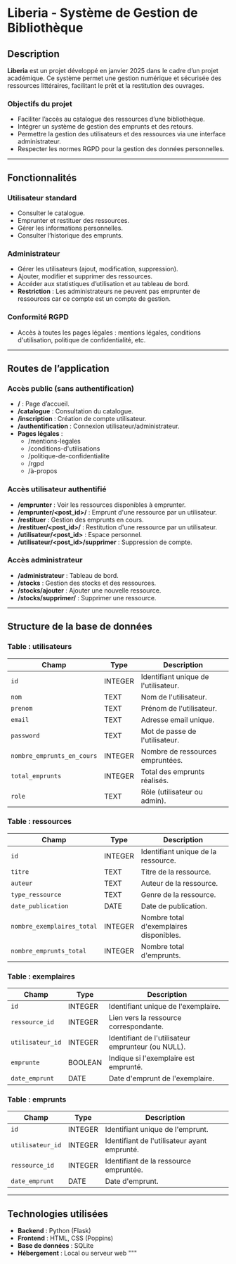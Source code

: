 # Liberia - Système de Gestion de Bibliothèque

## Description

**Liberia** est un projet développé en janvier 2025 dans le cadre d’un projet académique. Ce système permet une gestion numérique et sécurisée des ressources littéraires, facilitant le prêt et la restitution des ouvrages.

### Objectifs du projet
- Faciliter l’accès au catalogue des ressources d’une bibliothèque.
- Intégrer un système de gestion des emprunts et des retours.
- Permettre la gestion des utilisateurs et des ressources via une interface administrateur.
- Respecter les normes RGPD pour la gestion des données personnelles.

---

## Fonctionnalités

### Utilisateur standard
- Consulter le catalogue.
- Emprunter et restituer des ressources.
- Gérer les informations personnelles.
- Consulter l’historique des emprunts.

### Administrateur
- Gérer les utilisateurs (ajout, modification, suppression).
- Ajouter, modifier et supprimer des ressources.
- Accéder aux statistiques d’utilisation et au tableau de bord.
- **Restriction** : Les administrateurs ne peuvent pas emprunter de ressources car ce compte est un compte de gestion.

### Conformité RGPD
- Accès à toutes les pages légales : mentions légales, conditions d'utilisation, politique de confidentialité, etc.

---

## Routes de l’application

### Accès public (sans authentification)
- **/** : Page d’accueil.
- **/catalogue** : Consultation du catalogue.
- **/inscription** : Création de compte utilisateur.
- **/authentification** : Connexion utilisateur/administrateur.
- **Pages légales** :
  - /mentions-legales
  - /conditions-d'utilisations
  - /politique-de-confidentialite
  - /rgpd
  - /à-propos

### Accès utilisateur authentifié
- **/emprunter** : Voir les ressources disponibles à emprunter.
- **/emprunter/<post_id>/<id>** : Emprunt d'une ressource par un utilisateur.
- **/restituer** : Gestion des emprunts en cours.
- **/restituer/<post_id>/<id>** : Restitution d'une ressource par un utilisateur.
- **/utilisateur/<post_id>** : Espace personnel.
- **/utilisateur/<post_id>/supprimer** : Suppression de compte.

### Accès administrateur
- **/administrateur** : Tableau de bord.
- **/stocks** : Gestion des stocks et des ressources.
- **/stocks/ajouter** : Ajouter une nouvelle ressource.
- **/stocks/supprimer/<id>** : Supprimer une ressource.

---

## Structure de la base de données

### Table : utilisateurs
| Champ                  | Type      | Description                                      |
|------------------------|-----------|--------------------------------------------------|
| `id`                  | INTEGER   | Identifiant unique de l'utilisateur.            |
| `nom`                 | TEXT      | Nom de l'utilisateur.                           |
| `prenom`              | TEXT      | Prénom de l'utilisateur.                        |
| `email`               | TEXT      | Adresse email unique.                           |
| `password`            | TEXT      | Mot de passe de l'utilisateur.                  |
| `nombre_emprunts_en_cours` | INTEGER | Nombre de ressources empruntées.               |
| `total_emprunts`      | INTEGER   | Total des emprunts réalisés.                    |
| `role`                | TEXT      | Rôle (utilisateur ou admin).                    |

### Table : ressources
| Champ                   | Type      | Description                                     |
|-------------------------|-----------|-------------------------------------------------|
| `id`                   | INTEGER   | Identifiant unique de la ressource.            |
| `titre`                | TEXT      | Titre de la ressource.                         |
| `auteur`               | TEXT      | Auteur de la ressource.                        |
| `type_ressource`       | TEXT      | Genre de la ressource.                         |
| `date_publication`     | DATE      | Date de publication.                           |
| `nombre_exemplaires_total` | INTEGER | Nombre total d'exemplaires disponibles.       |
| `nombre_emprunts_total`| INTEGER   | Nombre total d'emprunts.                       |

### Table : exemplaires
| Champ             | Type      | Description                                      |
|-------------------|-----------|--------------------------------------------------|
| `id`             | INTEGER   | Identifiant unique de l'exemplaire.             |
| `ressource_id`   | INTEGER   | Lien vers la ressource correspondante.           |
| `utilisateur_id` | INTEGER   | Identifiant de l'utilisateur emprunteur (ou NULL).|
| `emprunte`       | BOOLEAN   | Indique si l'exemplaire est emprunté.            |
| `date_emprunt`   | DATE      | Date d'emprunt de l'exemplaire.                 |

### Table : emprunts
| Champ            | Type      | Description                                      |
|------------------|-----------|--------------------------------------------------|
| `id`            | INTEGER   | Identifiant unique de l'emprunt.                |
| `utilisateur_id`| INTEGER   | Identifiant de l'utilisateur ayant emprunté.     |
| `ressource_id`  | INTEGER   | Identifiant de la ressource empruntée.           |
| `date_emprunt`  | DATE      | Date d'emprunt.                                  |

---

## Technologies utilisées

- **Backend** : Python (Flask)
- **Frontend** : HTML, CSS (Poppins)
- **Base de données** : SQLite
- **Hébergement** : Local ou serveur web
"""
